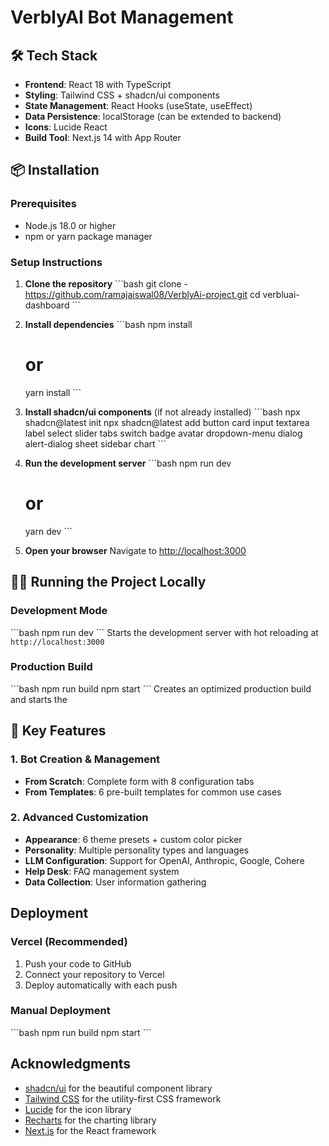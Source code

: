 # VerblyAI Bot Management

## 🛠️ Tech Stack

- **Frontend**: React 18 with TypeScript
- **Styling**: Tailwind CSS + shadcn/ui components
- **State Management**: React Hooks (useState, useEffect)
- **Data Persistence**: localStorage (can be extended to backend)
- **Icons**: Lucide React
- **Build Tool**: Next.js 14 with App Router

## 📦 Installation

### Prerequisites

- Node.js 18.0 or higher
- npm or yarn package manager

### Setup Instructions

1. **Clone the repository**
   \`\`\`bash
   git clone - https://github.com/ramajaiswal08/VerblyAi-project.git
   cd verbluai-dashboard
   \`\`\`

2. **Install dependencies**
   \`\`\`bash
   npm install
   # or
   yarn install
   \`\`\`

3. **Install shadcn/ui components** (if not already installed)
   \`\`\`bash
   npx shadcn@latest init
   npx shadcn@latest add button card input textarea label select slider tabs switch badge avatar dropdown-menu dialog alert-dialog sheet sidebar chart
   \`\`\`

4. **Run the development server**
   \`\`\`bash
   npm run dev
   # or
   yarn dev
   \`\`\`

5. **Open your browser**
   Navigate to [http://localhost:3000](http://localhost:3000)

## 🏃‍♂️ Running the Project Locally

### Development Mode
\`\`\`bash
npm run dev
\`\`\`
Starts the development server with hot reloading at `http://localhost:3000`

### Production Build
\`\`\`bash
npm run build
npm start
\`\`\`
Creates an optimized production build and starts the 


## 🎯 Key Features

### 1. Bot Creation & Management
- **From Scratch**: Complete form with 8 configuration tabs
- **From Templates**: 6 pre-built templates for common use cases

### 2. Advanced Customization
- **Appearance**: 6 theme presets + custom color picker
- **Personality**: Multiple personality types and languages
- **LLM Configuration**: Support for OpenAI, Anthropic, Google, Cohere
- **Help Desk**: FAQ management system
- **Data Collection**: User information gathering


##  Deployment

### Vercel (Recommended)
1. Push your code to GitHub
2. Connect your repository to Vercel
3. Deploy automatically with each push

### Manual Deployment
\`\`\`bash
npm run build
npm start
\`\`\`



## Acknowledgments

- [shadcn/ui](https://ui.shadcn.com/) for the beautiful component library
- [Tailwind CSS](https://tailwindcss.com/) for the utility-first CSS framework
- [Lucide](https://lucide.dev/) for the icon library
- [Recharts](https://recharts.org/) for the charting library
- [Next.js](https://nextjs.org/) for the React framework
